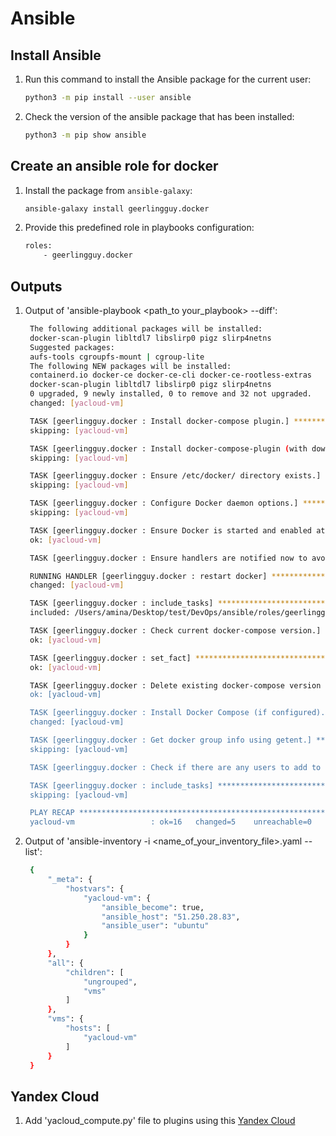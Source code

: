 # Ansible

## Install Ansible

1. Run this command to install the Ansible package for the current user:

    ```bash
    python3 -m pip install --user ansible
    ```

1. Check the version of the ansible package that has been installed:

    ```bash
    python3 -m pip show ansible
    ```

## Create an ansible role for docker

1. Install the package from `ansible-galaxy`:

    ```bash
    ansible-galaxy install geerlingguy.docker
    ```

1. Provide this predefined role in playbooks configuration:

    ```bash
    roles: 
        - geerlingguy.docker
    ```

## Outputs

1. Output of 'ansible-playbook <path_to your_playbook> --diff':

   ```sh
    The following additional packages will be installed:
    docker-scan-plugin libltdl7 libslirp0 pigz slirp4netns
    Suggested packages:
    aufs-tools cgroupfs-mount | cgroup-lite
    The following NEW packages will be installed:
    containerd.io docker-ce docker-ce-cli docker-ce-rootless-extras
    docker-scan-plugin libltdl7 libslirp0 pigz slirp4netns
    0 upgraded, 9 newly installed, 0 to remove and 32 not upgraded.
    changed: [yacloud-vm]

    TASK [geerlingguy.docker : Install docker-compose plugin.] ********************************************************************************************
    skipping: [yacloud-vm]

    TASK [geerlingguy.docker : Install docker-compose-plugin (with downgrade option).] ********************************************************************
    skipping: [yacloud-vm]

    TASK [geerlingguy.docker : Ensure /etc/docker/ directory exists.] *************************************************************************************
    skipping: [yacloud-vm]

    TASK [geerlingguy.docker : Configure Docker daemon options.] ******************************************************************************************
    skipping: [yacloud-vm]

    TASK [geerlingguy.docker : Ensure Docker is started and enabled at boot.] *****************************************************************************
    ok: [yacloud-vm]

    TASK [geerlingguy.docker : Ensure handlers are notified now to avoid firewall conflicts.] *************************************************************

    RUNNING HANDLER [geerlingguy.docker : restart docker] *************************************************************************************************
    changed: [yacloud-vm]

    TASK [geerlingguy.docker : include_tasks] *************************************************************************************************************
    included: /Users/amina/Desktop/test/DevOps/ansible/roles/geerlingguy.docker/tasks/docker-compose.yml for yacloud-vm

    TASK [geerlingguy.docker : Check current docker-compose version.] *************************************************************************************
    ok: [yacloud-vm]

    TASK [geerlingguy.docker : set_fact] ******************************************************************************************************************
    ok: [yacloud-vm]

    TASK [geerlingguy.docker : Delete existing docker-compose version if it's different.] *****************************************************************
    ok: [yacloud-vm]

    TASK [geerlingguy.docker : Install Docker Compose (if configured).] ***********************************************************************************
    changed: [yacloud-vm]

    TASK [geerlingguy.docker : Get docker group info using getent.] ***************************************************************************************
    skipping: [yacloud-vm]

    TASK [geerlingguy.docker : Check if there are any users to add to the docker group.] ******************************************************************

    TASK [geerlingguy.docker : include_tasks] *************************************************************************************************************
    skipping: [yacloud-vm]

    PLAY RECAP ********************************************************************************************************************************************
    yacloud-vm                 : ok=16   changed=5    unreachable=0    failed=0    skipped=12   rescued=0    ignored=0
   ```

1. Output of 'ansible-inventory -i <name_of_your_inventory_file>.yaml --list':

   ```sh
    {
        "_meta": {
            "hostvars": {
                "yacloud-vm": {
                    "ansible_become": true,
                    "ansible_host": "51.250.28.83",
                    "ansible_user": "ubuntu"
                }
            }
        },
        "all": {
            "children": [
                "ungrouped",
                "vms"
            ]
        },
        "vms": {
            "hosts": [
                "yacloud-vm"
            ]
        }
    }
   ```

## Yandex Cloud

1. Add 'yacloud_compute.py' file to plugins using this [Yandex Cloud](https://github.com/rodion-goritskov/yacloud_compute)
